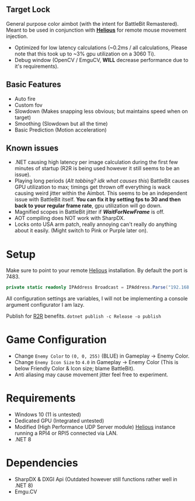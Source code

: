 ﻿## Target Lock
General purpose color aimbot (with the intent for BattleBit Remastered). Meant to be used in conjunction with [**Helious**](https://github.com/StrateimTech/Helious) for remote mouse movement injection.

* Optimized for low latency calculations (~0.2ms / all calculations, Please note that this took up to ~3% gpu utilization on a 3060 Ti).
* Debug window (OpenCV / EmguCV, **WILL** decrease performance due to it's  requirements).

## Basic Features
* Auto fire
* Custom fov
* Slowdown (Makes snapping less obvious; but maintains speed when on target)
* Smoothing (Slowdown but all the time)
* Basic Prediction (Motion acceleration)

## Known issues
* .NET causing high latency per image calculation during the first few minutes of startup (R2R is being used however it still seems to be an issue).
* Playing long periods (_Alt tabbing? idk what causes this_) BattleBit causes GPU utilization to max; timings get thrown off everything is wack causing weird jitter within the Aimbot. This seems to be an independent issue with BattleBit itself. **You can fix it by setting fps to 30 and then back to your regular frame rate**, gpu utilization will go down.
* Magnified scopes in BattleBit jitter if _**WaitForNewFrame**_ is off.
* AOT compiling does NOT work with SharpDX.
* Locks onto USA arm patch, really annoying can't really do anything about it easily. (Might switch to Pink or Purple later on).

# Setup
Make sure to point to your remote [Helious](https://github.com/StrateimTech/Helious) installation.
By default the port is 7483.
```c#
private static readonly IPAddress Broadcast = IPAddress.Parse("192.168.0.190");
```
All configuration settings are variables, I will not be implementing a console argument configurator I am lazy.

Publish for [R2R](https://learn.microsoft.com/en-us/dotnet/core/deploying/ready-to-run) benefits.
``
dotnet publish -c Release -o publish
``
# Game Configuration
* Change ``Enemy Color`` to ``(0, 0, 255)`` (BLUE) in Gameplay -> Enemy Color.
* Change ``Enemy Icon Size`` to ``4.0`` in Gameplay -> Enemy Color (This is below Friendly Color & Icon size; blame BattleBit).
* Anti aliasing may cause movement jitter feel free to experiment.

# Requirements
* Windows 10 (11 is untested)
* Dedicated GPU (Integrated untested)
* Modified (High Performance UDP Server module) [Helious](https://github.com/StrateimTech/Helious) instance running a RPI4 or RPI5 connected via LAN.
* .NET 8

# Dependencies
* SharpDX & DXGI Api (Outdated however still functions rather well in .NET 8)
* Emgu.CV